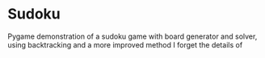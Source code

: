 # Sudoku
Pygame demonstration of a sudoku game with board generator and solver, using backtracking and a more improved method I forget the details of
